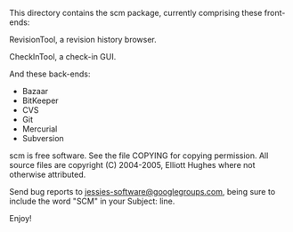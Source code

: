 This directory contains the scm package, currently comprising
these front-ends:

RevisionTool, a revision history browser.

CheckInTool, a check-in GUI.

And these back-ends:

* Bazaar
* BitKeeper
* CVS
* Git
* Mercurial
* Subversion

scm is free software. See the file COPYING for copying permission.
All source files are copyright (C) 2004-2005, Elliott Hughes where not
otherwise attributed.

Send bug reports to jessies-software@googlegroups.com, being sure to include the
word "SCM" in your Subject: line.

Enjoy!
